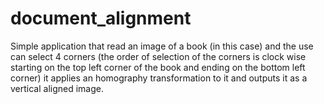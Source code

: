 # document_alignment
Simple application that read an image of a book (in this case) and the use can select 4 corners (the order of selection of the corners is clock wise starting on the top left corner of the book and ending on the bottom left corner) it applies an homography transformation to it and outputs it as a vertical aligned image.
